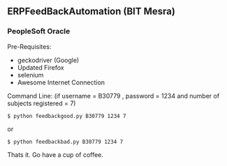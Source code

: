 ## ERPFeedBackAutomation (BIT Mesra)
### PeopleSoft Oracle

Pre-Requisites:
- geckodriver (Google)
- Updated Firefox
- selenium
- Awesome Internet Connection

Command Line: (if username = B30779 , password = 1234 and number of subjects registered = 7)
```
$ python feedbackgood.py B30779 1234 7
```
or
```
$ python feedbackbad.py B30779 1234 7
```

Thats it. Go have a cup of coffee.
